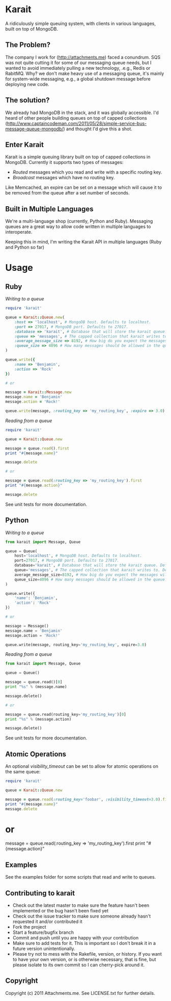 Karait
======

A ridiculously simple queuing system, with clients in various languages, built on top of MongoDB.

The Problem?
------------
The company I work for (http://attachments.me) faced a conundrum. SQS was not quite cutting it for some of our messaging queue needs, but I wanted to avoid immediately pulling a new technology, .e.g., Redis or RabitMQ. Why? we don't make heavy use of a messaging queue, it's mainly for system-wide messaging, e.g., a global shutdown message before deploying new code.

The solution? 
-------------

We already had MongoDB in the stack, and it was globally accessible. I'd heard of other people building queues on top of capped collections (http://www.captaincodeman.com/2011/05/28/simple-service-bus-message-queue-mongodb/) and thought I'd give this a shot.

Enter Karait
------------

Karait is a simple queuing library built on top of capped collections in MongoDB. Currently it supports two types of messages:

* _Routed_ messages which you read and write with a specific routing key.
* _Broadcast_ messages which have no routing key.

Like Memcached, an expire can be set on a message which will cause it to be removed from the queue after a set number of seconds.

Built in Multiple Languages
---------------------------

We're a multi-language shop (currently, Python and Ruby). Messaging queues are a great way to allow code written in multiple languages to interoperate.

Keeping this in mind, I'm writing the Karait API in multiple languages (Ruby and Python so far)

Usage
=====

Ruby
----

_Writing to a queue_

```ruby
require 'karait'

queue = Karait::Queue.new(
    :host => 'localhost', # MongoDB host. Defaults to localhost.
    :port => 27017, # MongoDB port. Defaults to 27017.
    :database => 'karait', # Database that will store the karait queue. Defaults to karait.
    :queue => 'messages', # The capped collection that karait writes to. Defaults to messages.
    :average_message_size => 8192, # How big do you expect the messages will be in bytes? Defaults to 8192.
    :queue_size => 4096 # How many messages should be allowed in the queue. Defaults to 4096.
)

queue.write({
	:name => 'Benjamin',
	:action => 'Rock'
})

# or

message = Karait::Message.new
message.name = 'Benjamin'
message.action = 'Rock!'

queue.write(message, :routing_key => 'my_routing_key', :expire => 3.0)
```

_Reading from a queue_

```ruby
require 'karait'

queue = Karait::Queue.new

message = queue.read().first
print "#{message.name}"

message.delete

# or

message = queue.read(:routing_key => 'my_routing_key').first
print "#{message.action}"

message.delete
```

See unit tests for more documentation.

Python
------

_Writing to a queue_

```python
from karait import Message, Queue

queue = Queue(
    host='localhost', # MongoDB host. Defaults to localhost.
    port=27017, # MongoDB port. Defaults to 27017.
    database='karait', # Database that will store the karait queue. Defaults to karait.
    queue='messages', # The capped collection that karait writes to. Defaults to messages.
    average_message_size=8192, # How big do you expect the messages will be in bytes? Defaults to 8192.
    queue_size=4096 # How many messages should be allowed in the queue. Defaults to 4096.
)

queue.write({
	'name': 'Benjamin',
	'action': 'Rock'
})

# or

message = Message()
message.name = 'Benjamin'
message.action = 'Rock!'

queue.write(message, routing_key='my_routing_key', expire=3.0)
```

_Reading from a queue_

```python
from karait import Message, Queue

queue = Queue()

message = queue.read()[0]
print "%s" % (message.name)

message.delete()

# or

message = queue.read(routing_key='my_routing_key')[0]
print "%s" % (message.action)

message.delete()
```

See unit tests for more documentation.

Atomic Operations
-----------------
An optional *visibility_timeout* can be set to allow for atomic operations on the same queue:

```ruby
require 'karait'

queue = Karait::Queue.new

message = queue.read(:routing_key='foobar', :visibility_timeout=3.0).first
print "#{message.name}"
message.delete
```

# or

message = queue.read(:routing_key => 'my_routing_key').first
print "#{message.action}"

Examples
--------

See the examples folder for some scripts that read and write to queues.

Contributing to karait
----------------------
 
* Check out the latest master to make sure the feature hasn't been implemented or the bug hasn't been fixed yet
* Check out the issue tracker to make sure someone already hasn't requested it and/or contributed it
* Fork the project
* Start a feature/bugfix branch
* Commit and push until you are happy with your contribution
* Make sure to add tests for it. This is important so I don't break it in a future version unintentionally.
* Please try not to mess with the Rakefile, version, or history. If you want to have your own version, or is otherwise necessary, that is fine, but please isolate to its own commit so I can cherry-pick around it.

Copyright
---------

Copyright (c) 2011 Attachments.me. See LICENSE.txt for
further details.

